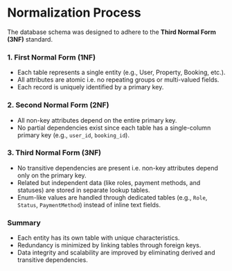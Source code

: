 # Normalization Process

The database schema was designed to adhere to the **Third Normal Form (3NF)** standard.

### 1. First Normal Form (1NF)

- Each table represents a single entity (e.g., User, Property, Booking, etc.).
- All attributes are atomic i.e. no repeating groups or multi-valued fields.
- Each record is uniquely identified by a primary key.

### 2. Second Normal Form (2NF)

- All non-key attributes depend on the entire primary key.
- No partial dependencies exist since each table has a single-column primary key (e.g., `user_id`, `booking_id`).

### 3. Third Normal Form (3NF)

- No transitive dependencies are present i.e. non-key attributes depend only on the primary key.
- Related but independent data (like roles, payment methods, and statuses) are stored in separate lookup tables.
- Enum-like values are handled through dedicated tables (e.g., `Role`, `Status`, `PaymentMethod`) instead of inline text fields.

### Summary

- Each entity has its own table with unique characteristics.
- Redundancy is minimized by linking tables through foreign keys.
- Data integrity and scalability are improved by eliminating derived and transitive dependencies.
